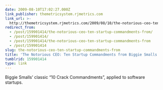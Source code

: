 ```yaml
---
date: 2009-08-10T17:02:27.000Z
link_publisher: themetricsystem.rjmetrics.com
link_url: >-
  http://themetricsystem.rjmetrics.com/2009/08/10/the-notorious-ceo-ten-startup-commandments-from-biggie-smalls/#comment-1315
redirect_from:
  - /post/159901414/the-notorious-ceo-ten-startup-commandments-from/
  - /post/159901414/
  - /post/159901414/the-notorious-ceo-ten-startup-commandments-from
  - /post/159901414
slug: the-notorious-ceo-ten-startup-commandments-from
title: 'The Notorious CEO: Ten Startup Commandments from Biggie Smalls'
tumblrid: 159901414
type: link
---
```

<p>Biggie Smalls&rsquo; classic &ldquo;10 Crack Commandments&rdquo;, applied to software startups.</p>
